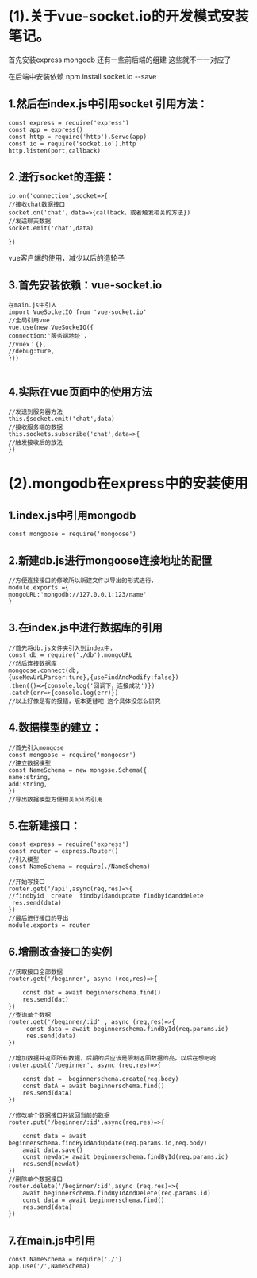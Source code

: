 # (1).关于vue-socket.io的开发模式安装笔记。

首先安装express mongodb 还有一些前后端的组建 这些就不一一对应了

在后端中安装依赖  npm install socket.io --save

## 1.然后在index.js中引用socket  引用方法：

```
const express = require('express')
const app = express()
const http = require('http').Serve(app)
const io = require('socket.io').http
http.listen(port,callback)
```



## 2.进行socket的连接：

```
io.on('connection',socket=>{
//接收chat数据接口
socket.on('chat'，data=>{callback，或者触发相关的方法})
//发送聊天数据
socket.emit('chat',data)

})
```

vue客户端的使用，减少以后的造轮子

## 3.首先安装依赖：vue-socket.io

```
在main.js中引入
import VueSocketIO from 'vue-socket.io'
//全局引用vue
vue.use(new VueSockeIO({
connection:'服务端地址'，
//vuex：{},
//debug:ture,
}))


```

## 4.实际在vue页面中的使用方法

```
//发送到服务器方法
this.$socket.emit('chat',data)
//接收服务端的数据
this.sockets.subscribe('chat',data=>{
//触发接收后的放法
})
```

# (2).mongodb在express中的安装使用

## 1.index.js中引用mongodb

```
const mongoose = require('mongoose')
```

## 2.新建db.js进行mongoose连接地址的配置

```
//方便连接接口的修改所以新建文件以导出的形式进行，
module.exports ={
mongoURL:'mongodb://127.0.0.1:123/name'
}
```

## 3.在index.js中进行数据库的引用

```
//首先将db.js文件夹引入到index中，
const db = require('./db').mongoURL
//然后连接数据库
mongoose.connect(db,
{useNewUrLParser:ture},{useFindAndModify:false})
.then(()=>{console.log('回调下，连接成功')})
.catch(err=>{console.log(err)})
//以上好像是有的报错，版本更替吧 这个具体没怎么研究
```

## 4.数据模型的建立：

```
//首先引入mongose
const mongoose = require('mongoosr')
//建立数据模型
const NameSchema = new mongose.Schema({
name:string,
add:string,
})
//导出数据模型方便相关api的引用
```

## 5.在新建接口：

```
const express = require('express')
const router = express.Router()
//引入模型
const NameSchema = require(./NameSchema)

//开始写接口
router.get('/api',async(req,res)=>{
//findbyid  create  findbyidandupdate findbyidanddelete 
 res.send(data)
})
//最后进行接口的导出
module.exports = router
```

## 6.增删改查接口的实例

```
//获取接口全部数据
router.get('/beginner', async (req,res)=>{

    const dat = await beginnerschema.find()
    res.send(dat)
})
//查询单个数据
router.get('/beginner/:id' , async (req,res)=>{
     const data = await beginnerschema.findById(req.params.id)
     res.send(data)
})

//增加数据并返回所有数据，后期的后应该是限制返回数据的亮，以后在想吧哈
router.post('/beginner', async (req,res)=>{

    const dat =  beginnerschema.create(req.body)
    const datA = await beginnerschema.find()
    res.send(datA)
})

//修改单个数据接口并返回当前的数据
router.put('/beginner/:id',async(req,res)=>{
    
    const data = await beginnerschema.findByIdAndUpdate(req.params.id,req.body)
    await data.save()
    const newdat= await beginnerschema.findById(req.params.id)
    res.send(newdat)
})
//删除单个数据接口
router.delete('/beginner/:id',async (req,res)=>{
    await beginnerschema.findByIdAndDelete(req.params.id)
    const data = await beginnerschema.find()
    res.send(data)
})

```

## 7.在main.js中引用

```
const NameSchema = require('./')
app.use('/',NameSchema)
```

